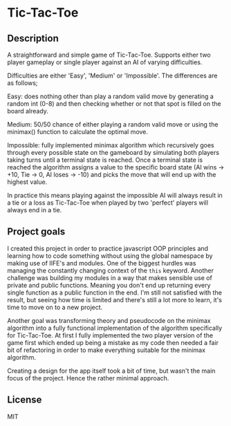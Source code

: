 # Tic-Tac-Toe 

## Description

A straightforward and simple game of Tic-Tac-Toe. Supports either two player gameplay or single player against an AI of varying difficulties.

Difficulties are either 'Easy', 'Medium' or 'Impossible'. The differences are as follows;

Easy: does nothing other than play a random valid move by generating a random int (0-8) and then checking whether or not that spot is filled on the board already.

Medium: 50/50 chance of either playing a random valid move or using the minimax() function to calculate the optimal move.

Impossible: fully implemented minimax algorithm which recursively goes through every possible state on the gameboard by simulating both players taking turns until a terminal state is reached. Once a terminal state is reached the algorithm assigns a value to the specific board state (AI wins -> +10, Tie  -> 0, AI loses -> -10) and picks the move that will end up with the highest value.

In practice this means playing against the impossible AI will always result in a tie or a loss as Tic-Tac-Toe when played by two 'perfect' players will always end in a tie.

## Project goals

I created this project in order to practice javascript OOP principles and learning how to code something without using the global namespace by making use of IIFE's and modules. One of the biggest hurdles was managing the constantly changing context of the `this` keyword. Another challenge was building my modules in a way that makes sensible use of private and public functions. Meaning you don't end up returning every single function as a public function in the end. I'm still not satisfied with the result, but seeing how time is limited and there's still a lot more to learn, it's time to move on to a new project.

Another goal was transforming theory and pseudocode on the minimax algorithm into a fully functional implementation of the algorithm specifically for Tic-Tac-Toe. At first I fully implemented the two player version of the game first which ended up being a mistake as my code then needed a fair bit of refactoring in order to make everything suitable for the minimax algorithm.

Creating a design for the app itself took a bit of time, but wasn't the main focus of the project. Hence the rather minimal approach.

## License

MIT

